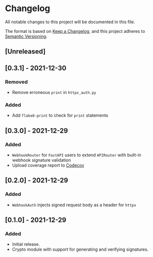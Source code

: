 # Changelog
All notable changes to this project will be documented in this file.

The format is based on [Keep a Changelog](https://keepachangelog.com/en/1.0.0/),
and this project adheres to [Semantic Versioning](https://semver.org/spec/v2.0.0.html).

## [Unreleased]

## [0.3.1] - 2021-12-30
### Removed
- Remove erroneous `print` in `httpx_auth.py`

### Added
- Add `flake8-print` to check for `print` statements

## [0.3.0] - 2021-12-29
### Added
- `WebhookRouter` for `FastAPI` users to extend `APIRouter` with built-in webhook signature validation
- Upload coverage report to [Codecov](https://codecov.io/)

## [0.2.0] - 2021-12-29
### Added
- `WebhookAuth` injects signed request body as a header for `httpx`

## [0.1.0] - 2021-12-29
### Added
- Initial release.
- Crypto module with support for generating and verifying signatures.

